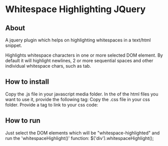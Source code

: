 Whitespace Highlighting JQuery
==============================


About
-----

A jquery plugin which helps on highlighting whitespaces in a text/html snippet.

Highlights whitespace characters in one or more selected DOM element. By default 
it will highlight newlines, 2 or more sequential spaces and other individual 
whitespace chars, such as tab.


How to install
--------------

Copy the .js file in your javascript media folder.
In the <head> of the html files you want to use it, provide the following tag:
	<script type="text/javascript" src="js/jquery.whitespaceHighlight.js"></script>
Copy the .css file in your css folder.
Provide a tag to link to your css code:
	<link media="screen" href="css/jquery.whitespaceHighlight.css" type="text/css" rel="stylesheet"/>


How to run
----------

Just select the DOM elements which will be "whitespace-highlighted" and run the 'whitespaceHighlight()' function:
	$('div').whitespaceHighlight();

